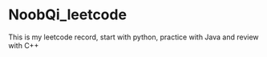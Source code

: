 # NoobQi_leetcode
This is my leetcode record, start with python, practice with Java and review with C++
